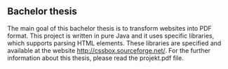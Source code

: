 ## Bachelor thesis

The main goal of this bachelor thesis is to transform websites into PDF format. This project is written in pure Java and it uses specific libraries, which supports parsing HTML elements. 
These libraries are specified and available at the website http://cssbox.sourceforge.net/. For the further information about this thesis, please read the projekt.pdf file. 
